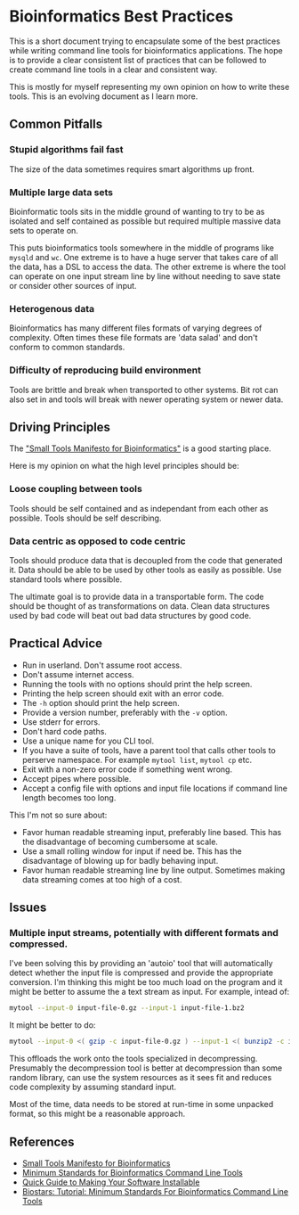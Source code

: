 Bioinformatics Best Practices
====

This is a short document trying to encapsulate some of the
best practices while writing command line tools for
bioinformatics applications.
The hope is to provide a clear consistent list
of practices that can be followed to create command
line tools in a clear and consistent way.

This is mostly for myself representing my own opinion
on how to write these tools.  This is an evolving
document as I learn more.


Common Pitfalls
---

### Stupid algorithms fail fast

The size of the data sometimes requires smart
algorithms up front.

### Multiple large data sets

Bioinformatic tools sits in the middle ground of
wanting to try to be as isolated and self contained
as possible but required multiple massive data sets
to operate on.

This puts bioinformatics tools somewhere in the middle
of programs like `mysqld` and `wc`.  One extreme
is to have a huge server that takes care of all the data,
has a DSL to access the data.  The other extreme is where
the tool can operate on one input stream line by line
without needing to save state or consider other sources of
input.


### Heterogenous data

Bioinformatics has many different files formats of varying
degrees of complexity.  Often times these file formats are
'data salad' and don't conform to common standards.


### Difficulty of reproducing build environment

Tools are brittle and break when transported to other systems.
Bit rot can also set in and tools will break with newer
operating system or newer data.

Driving Principles
---

The ["Small Tools Manifesto for Bioinformatics"](https://github.com/pjotrp/bioinformatics)
is a good starting place.

Here is my opinion on what the high level principles should be:

### Loose coupling between tools

Tools should be self contained and as independant from each other as possible.
Tools should be self describing.

### Data centric as opposed to code centric

Tools should produce data that is decoupled from the code that generated it.
Data should be able to be used by other tools as easily as possible.  Use standard
tools where possible.

The ultimate goal is to provide data in a transportable form.  The code should
be thought of as transformations on data.  Clean data structures used by bad code
will beat out bad data structures by good code.


Practical Advice
---

  - Run in userland.  Don't assume root access.
  - Don't assume internet access.
  - Running the tools with no options should print the help screen.
  - Printing the help screen should exit with an error code.
  - The `-h` option should print the help screen.
  - Provide a version number, preferably with the `-v` option.
  - Use stderr for errors.
  - Don't hard code paths.
  - Use a unique name for you CLI tool.
  - If you have a suite of tools, have a parent tool that calls other tools
    to perserve namespace.  For example `mytool list`, `mytool cp` etc.
  - Exit with a non-zero error code if something went wrong.
  - Accept pipes where possible.
  - Accept a config file with options and input file locations
    if command line length becomes too long.

This I'm not so sure about:

  - Favor human readable streaming input, preferably line based.  This has the disadvantage of becoming cumbersome at scale.
  - Use a small rolling window for input if need be.  This has the disadvantage of blowing up for badly behaving input.
  - Favor human readable streaming line by line output.  Sometimes making data streaming comes at too high of a cost.

Issues
---

### Multiple input streams, potentially with different formats and compressed.

I've been solving this by providing an 'autoio' tool that will automatically detect whether the input
file is compressed and provide the appropriate conversion.  I'm thinking this might be too much
load on the program and it might be better to assume the a text stream as input.  For example, intead
of:

```bash
mytool --input-0 input-file-0.gz --input-1 input-file-1.bz2
```

It might be better to do:

```bash
mytool --input-0 <( gzip -c input-file-0.gz ) --input-1 <( bunzip2 -c input-file-1.bz2 )
```

This offloads the work onto the tools specialized in decompressing.  Presumably the decompression
tool is better at decompression than some random library, can use the system resources as it sees
fit and reduces code complexity by assuming standard input.

Most of the time, data needs to be stored at run-time in some unpacked format, so this might be a
reasonable approach.


References
----

  - [Small Tools Manifesto for Bioinformatics](https://github.com/pjotrp/bioinformatics)
  - [Minimum Standards for Bioinformatics Command Line Tools](http://thegenomefactory.blogspot.com/2013/08/minimum-standards-for-bioinformatics.html)
  - [Quick Guide to Making Your Software Installable](https://biomickwatson.wordpress.com/2013/05/27/a-quick-guide-to-making-your-software-installable/)
  - [Biostars: Tutorial: Minimum Standards For Bioinformatics Command Line Tools](https://www.biostars.org/p/78785/)




